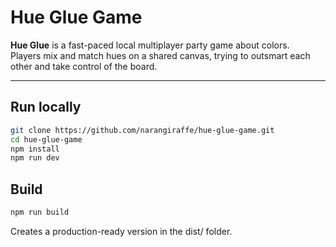 # Hue Glue Game

**Hue Glue** is a fast-paced local multiplayer party game about colors.  
Players mix and match hues on a shared canvas, trying to outsmart each other and take control of the board.

---

## Run locally

```bash
git clone https://github.com/narangiraffe/hue-glue-game.git
cd hue-glue-game
npm install
npm run dev
```

## Build
```bash
npm run build
```
Creates a production-ready version in the dist/ folder.